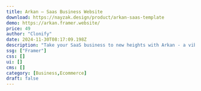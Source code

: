 ```yaml
---
title: Arkan — Saas Business Website
download: https://nayzak.design/product/arkan-saas-template
demo: https://arkan.framer.website/
price: 49
author: "Clonify"
date: 2024-11-30T08:17:09.198Z
description: "Take your SaaS business to new heights with Arkan - a vibrant and responsive, multi-layout SaaS template with 12 diverse pages, unique interactions, and stellar animations."
ssg: ["Framer"]
css: []
ui: []
cms: []
category: [Business,Ecommerce]
draft: false
---
```

